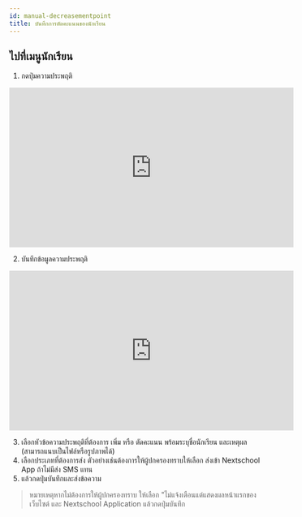 ```yaml
---
id: manual-decreasementpoint
title: บันทึกการตัดคะแนนของนักเรียน
---
```


## ไปที่เมนูนักเรียน

1. กดปุ่มความประพฤติ

<iframe width="560" height="315" src="https://www.youtube.com/embed/EqY2HN-8WLU?rel=0&amp;controls=0&amp;showinfo=0" frameborder="0" allow="autoplay; encrypted-media" allowfullscreen></iframe>

2. บันทึกข้อมูลความประพฤติ

<iframe width="560" height="315" src="https://www.youtube.com/embed/SBK08JH_gKE?rel=0&amp;controls=0&amp;showinfo=0" frameborder="0" allow="autoplay; encrypted-media" allowfullscreen></iframe>

3. เลือกหัวข้อความประพฤติที่ต้องการ เพิ่ม หรือ ตัดคะแนน พร้อมระบุชื่อนักเรียน และเหตุผล (สามารถแนบเป็นไฟล์หรือรูปภาพได้)
4. เลือกประเภทที่ต้องการส่ง ตัวอย่างเช่นต้องการให้ผู้ปกครองทราบให้เลือก  ส่งเข้า Nextschool App ถ้าไม่มีส่ง SMS แทน
5. แล้วกดปุ่มบันทึกและส่งข้อความ

>หมายเหตุหากไม่ต้องการให้ผู้ปกครองทราบ ให้เลือก "ไม่แจ้งเตือนแต่แสดงผลหน้าแรกของเว็บไซต์ และ Nextschool Application แล้วกดปุ่มบันทึก
 